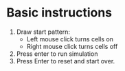 # Basic instructions
1. Draw start pattern:
    * Left mouse click turns cells on
    * Right mouse click turns cells off
2. Press enter to run simulation
3. Press Enter to reset and start over.
